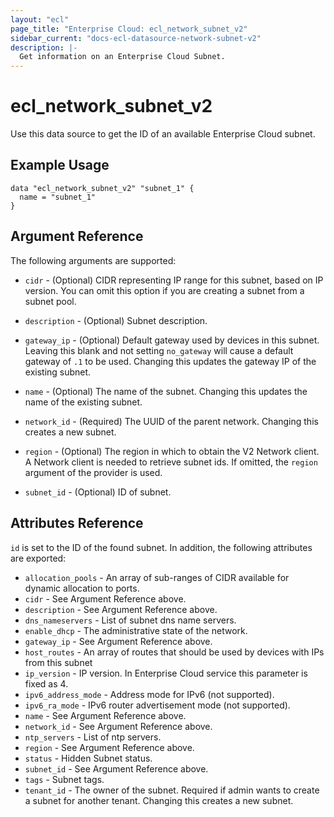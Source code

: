 ```yaml
---
layout: "ecl"
page_title: "Enterprise Cloud: ecl_network_subnet_v2"
sidebar_current: "docs-ecl-datasource-network-subnet-v2"
description: |-
  Get information on an Enterprise Cloud Subnet.
---
```


# ecl\_network\_subnet\_v2

Use this data source to get the ID of an available Enterprise Cloud subnet.

## Example Usage

```hcl
data "ecl_network_subnet_v2" "subnet_1" {
  name = "subnet_1"
}
```

## Argument Reference

The following arguments are supported:

* `cidr` - (Optional) CIDR representing IP range for this subnet, based on IP
    version. You can omit this option if you are creating a subnet from a
    subnet pool.

* `description` - (Optional) Subnet description.

* `gateway_ip` - (Optional) Default gateway used by devices in this subnet.
    Leaving this blank and not setting `no_gateway` will cause a default
    gateway of `.1` to be used. Changing this updates the gateway IP of the
    existing subnet.

* `name` - (Optional) The name of the subnet. Changing this updates the name of
    the existing subnet.

* `network_id` - (Required) The UUID of the parent network. Changing this
    creates a new subnet.

* `region` - (Optional) The region in which to obtain the V2 Network client.
    A Network client is needed to retrieve subnet ids. If omitted, the
    `region` argument of the provider is used.

* `subnet_id` - (Optional) ID of subnet.

## Attributes Reference

`id` is set to the ID of the found subnet. In addition, the following attributes
are exported:

* `allocation_pools` - An array of sub-ranges of CIDR available for dynamic allocation to ports.
* `cidr` - See Argument Reference above.
* `description` - See Argument Reference above.
* `dns_nameservers` - List of subnet dns name servers.
* `enable_dhcp` - The administrative state of the network.
* `gateway_ip` - See Argument Reference above.
* `host_routes` - An array of routes that should be used by devices with IPs from this subnet
* `ip_version` - IP version.
    In Enterprise Cloud service this parameter is fixed as 4.
* `ipv6_address_mode` - Address mode for IPv6 (not supported).
* `ipv6_ra_mode` - IPv6 router advertisement mode (not supported).
* `name` - See Argument Reference above.
* `network_id` - See Argument Reference above.
* `ntp_servers` - List of ntp servers.
* `region` - See Argument Reference above.
* `status` - Hidden Subnet status.
* `subnet_id` - See Argument Reference above.
* `tags` - Subnet tags.
* `tenant_id` - The owner of the subnet. Required if admin wants to
    create a subnet for another tenant. Changing this creates a new subnet.

